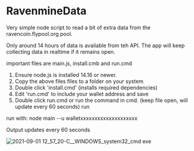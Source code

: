 # RavenmineData
Very simple node script to read a bit of extra data from the ravencoin.flypool.org pool.  

Only around 14 hours of data is available from teh API.  The app will keep collecting data in realtime if it remains open.


important files are main.js, install.cmb and run.cmd
1. Ensure node.js is installed 14.16 or newer.
2. Copy the above files files to a folder on your system
3. Double click 'install.cmd' (installs required dependencies)
4. Edit 'run.cmd' to include your wallet address and save
5. Double click run.cmd or run the command in cmd. (keep file open, will update every 60 seconds)
run 

run with:  node main --u walletxxxxxxxxxxxxxxxxxxxx
  

Output updates every 60 seconds

![2021-09-01 12_57_20-C__WINDOWS_system32_cmd exe](https://user-images.githubusercontent.com/18061986/131712920-c6db347b-8479-4634-b127-a7f934b5f657.png)


